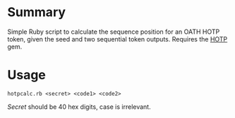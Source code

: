 # Summary
Simple Ruby script to calculate the sequence position for an OATH HOTP token, given the seed and two sequential token outputs.  Requires the [HOTP](http://rubygems.org/gems/HOTP) gem.

# Usage

    hotpcalc.rb <secret> <code1> <code2>

*Secret* should be 40 hex digits, case is irrelevant.


